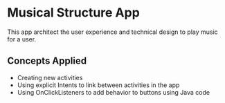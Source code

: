 # Musical Structure App

This app architect the user experience and technical design to play music for a user.

## Concepts Applied

* Creating new activities
* Using explicit Intents to link between activities in the app
* Using OnClickListeners to add behavior to buttons using Java code